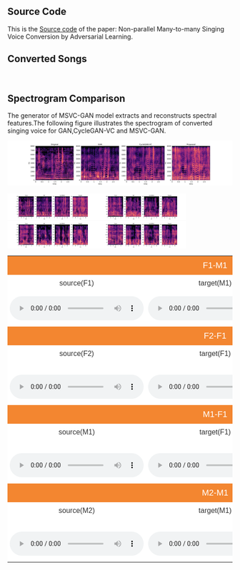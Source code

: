 ## Source Code
This is the [Source code](https://github.com/hujinsen/MSVC-GAN) of the paper: Non-parallel Many-to-many Singing Voice Conversion by Adversarial Learning.

## Converted Songs
<div>

<style type="text/css">
.tg  {border-collapse:collapse;border-spacing:0;border-color:#aaa;width: auto}
.tg td{font-family:Arial, sans-serif;font-size:16px;padding:10px 5px;border-style:solid;border-width:0px;overflow:hidden;word-break:normal;border-color:#aaa;color:#333;background-color:#fff;}
.tg th{font-family:Arial, sans-serif;font-size:19px;font-weight:normal;padding:10px 5px;border-style:solid;border-width:0px;overflow:hidden;word-break:normal;border-color:#aaa;color:#fff;background-color:#f38630;}
.tg .tg-s6z2{text-align:center}
</style>

<table class="tg">
  <tr>
    <th class="tg-s6z2" colspan="3">F1-M1</th>
  </tr>
  <tr>
    <td class="tg-s6z2">source(F1)</td>
    <td class="tg-s6z2">target(M1)</td>
    <td class="tg-s6z2">converted</td>
  </tr>
  <tr>
    <td class="tg-s6z2">
    <audio controls="controls">
<source type="audio/wav" src="assets/f1-m1/爱上你的悲剧-f1.wav"></source>
    </td>
    <td class="tg-s6z2">
    <audio controls="controls">
<source type="audio/wav" src="assets/f1-m1/冲动的惩罚-m1.wav"></source>
    </td>
    <td class="tg-s6z2">
    <audio controls="controls">
<source type="audio/wav" src="assets/f1-m1/爱上你的悲剧-f1-m1.wav"></source>
    </td>
  </tr>
 


<tr>
​    <th class="tg-s6z2" colspan="3">F2-F1</th>
  </tr>
  <tr>
​    <td class="tg-s6z2">source(F2)</td>
​    <td class="tg-s6z2">target(F1)</td>
​    <td class="tg-s6z2">converted</td>
  </tr>
  <tr>
​    <td class="tg-s6z2">
​    <audio controls="controls">
<source type="audio/wav" src="assets/f2-f1/昨夜星辰f2.wav"></source>
​    </td>
​    <td class="tg-s6z2">
​    <audio controls="controls">
<source type="audio/wav" src="assets/f2-f1/给电影人的情书.wav"></source>
​    </td>
​    <td class="tg-s6z2">
​    <audio controls="controls">
<source type="audio/wav" src="assets/f2-f1/昨夜星辰f2-f1.wav"></source>
​    </td>
  </tr>



 <tr>
​    <th class="tg-s6z2" colspan="3">M1-F1</th>
  </tr>
  <tr>
​    <td class="tg-s6z2">source(M1)</td>
​    <td class="tg-s6z2">target(F1)</td>
​    <td class="tg-s6z2">converted</td>
  </tr>
  <tr>
​    <td class="tg-s6z2">
​    <audio controls="controls">
<source type="audio/wav" src="assets/m1-f1/敖包相会-m1.wav"></source>
​    </td>
​    <td class="tg-s6z2">
​    <audio controls="controls">
<source type="audio/wav" src="assets/m1-f1/春风吻上我的脸-f1.wav"></source>
​    </td>
​    <td class="tg-s6z2">
​    <audio controls="controls">
<source type="audio/wav" src="assets/m1-f1/敖包相会-m1-f1.wav"></source>
​    </td>
  </tr>




<tr>
​    <th class="tg-s6z2" colspan="3">M2-M1</th>
  </tr>
  <tr>
​    <td class="tg-s6z2">source(M2)</td>
​    <td class="tg-s6z2">target(M1)</td>
​    <td class="tg-s6z2">converted</td>
  </tr>
  <tr>
​    <td class="tg-s6z2">
​    <audio controls="controls">
<source type="audio/wav" src="assets/m2-m1/今天-m2.wav"></source>
​    </td>
​    <td class="tg-s6z2">
​    <audio controls="controls">
<source type="audio/wav" src="assets/m2-m1/2002年的第一场雪-m1.wav"></source>
​    </td>
​    <td class="tg-s6z2">
​    <audio controls="controls">
<source type="audio/wav" src="assets/m2-m1/今天-m2-m1.wav"></source>
​    </td>
  </tr>



<!-- </table> -->




<!-- </div> -->

## Spectrogram Comparison
The generator of MSVC-GAN model extracts and reconstructs spectral features.The following figure illustrates the spectrogram of converted singing voice for GAN,CycleGAN-VC and MSVC-GAN.

![](assets/F蔡琴-M刀郎+大约在冬季_29.svg)



<img src="assets/F蔡琴-M刀郎+大约在冬季_29.svg"  height="60" width="200">
<img src="assets/M刀郎-F蔡琴+2002年的第一场雪_1.svg"  height="60" width="200">
<img src="assets/M刀郎-F蔡琴+披着羊皮的狼_18.svg"  height="60" width="200">
<img src="assets/M刀郎-F蔡琴+披着羊皮的狼_37.svg"  height="60" width="200">


